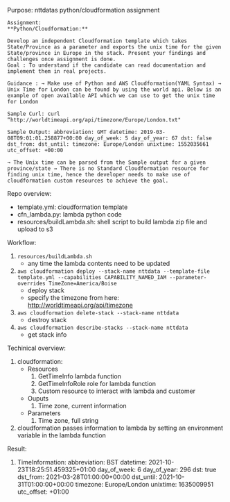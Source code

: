 Purpose: nttdatas python/cloudformation assignment

```
Assignment:
**Python/Cloudformation:**

Develop an independent Cloudformation template which takes State/Province as a parameter and exports the unix time for the given State/province in Europe in the stack. Present your findings and challenges once assignment is done.
Goal : To understand if the candidate can read documentation and implement them in real projects.

Guidance : → Make use of Python and AWS Cloudformation(YAML Syntax) → Unix Time for London can be found by using the world api. Below is an example of open available API which we can use to get the unix time for London

Sample Curl: curl “http://worldtimeapi.org/api/timezone/Europe/London.txt"

Sample Output: abbreviation: GMT datetime: 2019-03-08T09:01:01.258877+00:00 day_of_week: 5 day_of_year: 67 dst: false dst_from: dst_until: timezone: Europe/London unixtime: 1552035661 utc_offset: +00:00

→ The Unix time can be parsed from the Sample output for a given province/state → There is no Standard Cloudformation resource for finding unix time, hence the developer needs to make use of cloudformation custom resources to achieve the goal.
```

Repo overview:

- template.yml: cloudformation template
- cfn_lambda.py: lambda python code
- resources/buildLambda.sh: shell script to build lambda zip file and upload to s3

Workflow:

1. `resources/buildLambda.sh`
    - any time the lambda contents need to be updated
2. `aws cloudformation deploy --stack-name nttdata --template-file template.yml --capabilities CAPABILITY_NAMED_IAM --parameter-overrides TimeZone=America/Boise`
    - deploy stack
    - specify the timezone from here: http://worldtimeapi.org/api/timezone
3. `aws cloudformation delete-stack --stack-name nttdata`
    - destroy stack
4. `aws cloudformation describe-stacks --stack-name nttdata`
    - get stack info

Techinical overview:

1. cloudformation:
    - Resources
        1. GetTimeInfo lambda function
        2. GetTimeInfoRole role for lambda function
        3. Custom resource to interact with lambda and customer
    - Ouputs
        1. Time zone, current information
    - Parameters
        1. Time zone, full string
2. cloudformation passes information to lambda by setting an environment variable in the lambda function

Result:

1. TimeInformation: abbreviation: BST datetime: 2021-10-23T18:25:51.459325+01:00 day_of_week: 6 day_of_year: 296 dst: true dst_from: 2021-03-28T01:00:00+00:00 dst_until: 2021-10-31T01:00:00+00:00 timezone: Europe/London unixtime: 1635009951 utc_offset: +01:00